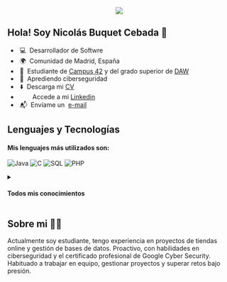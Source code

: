<p align="center"><img src="https://i.imgur.com/A6bWGFl.gif"/></p>

## Hola! Soy Nicolás Buquet Cebada 👋
  - &nbsp;💻 &nbsp;Desarrollador de Softwre
  - &nbsp;🌍 &nbsp;Comunidad de Madrid, España
  - &nbsp;🔭 &nbsp;Estudiante de [Campus 42](https://www.fundaciontelefonica.com/empleabilidad/campus-42/) y del grado superior de [DAW](https://www.comunidad.madrid/sites/default/files/doc/educacion/fp/FP-Ensenanza-IFCS03-LOE-Ficha.pdf)
  - &nbsp;🌱 &nbsp;Aprediendo ciberseguridad
  - &nbsp;⬇️ &nbsp;Descarga mi [CV](CV.pdf)
  - &nbsp;&nbsp;<img height="13" width="13" src="https://upload.wikimedia.org/wikipedia/commons/c/ca/LinkedIn_logo_initials.png" />&nbsp;&nbsp;&nbsp;Accede a mi [Linkedin](https://www.linkedin.com/in/nicobuquetcebada/)
  - &nbsp;📬 &nbsp;Envíame un &nbsp;[e-mail](mailto:nicobuquetcebada@gmail.com)

## Lenguajes y Tecnologías
<h4>Mis lenguajes más utilizados son: </h4>

![Java](http://img.shields.io/badge/-Java-007396?style=flat-square&logo=openjdk&logoColor=ffffff)
![C](http://img.shields.io/badge/-C-A8B9CC?style=flat-square&logo=c&logoColor=ffffff)
![SQL](http://img.shields.io/badge/-SQL-CC2927?style=flat-square&logo=databricks&logoColor=ffffff)
![PHP](http://img.shields.io/badge/-PHP-777BB4?style=flat-square&logo=php&logoColor=ffffff)

<details><summary>

<h4>Todos mis conocimientos</h4>
</summary>

### Lenguajes de Programación
![Java](http://img.shields.io/badge/-Java-007396?style=flat-square&logo=openjdk&logoColor=ffffff)
![C](http://img.shields.io/badge/-C-A8B9CC?style=flat-square&logo=c&logoColor=ffffff)
![Bash](http://img.shields.io/badge/-Bash-4EAA25?style=flat-square&logo=gnu-bash&logoColor=ffffff)
![Python](http://img.shields.io/badge/-Python-3776AB?style=flat-square&logo=python&logoColor=ffff4a)

### Frontend
![HTML](http://img.shields.io/badge/-HTML-E34F26?style=flat-square&logo=html5&logoColor=ffffff)
![CSS](http://img.shields.io/badge/-CSS-1572B6?style=flat-square&logo=css3&logoColor=ffffff)
![JavaScript](http://img.shields.io/badge/-JavaScript-F7DF1E?style=flat-square&logo=javascript&logoColor=000000)
![Bootstrap](http://img.shields.io/badge/-Bootstrap-7952B3?style=flat-square&logo=bootstrap&logoColor=ffffff)
![Sass](http://img.shields.io/badge/-Sass-CC6699?style=flat-square&logo=sass&logoColor=ffffff)

### Backend
![Spring Boot](http://img.shields.io/badge/-Spring%20Boot-6DB33F?style=flat-square&logo=springboot&logoColor=ffffff)
![Spring MVC](http://img.shields.io/badge/-Spring%20MVC-6DB33F?style=flat-square&logo=spring&logoColor=ffffff)
![JPA](http://img.shields.io/badge/-JPA-59666C?style=flat-square&logo=hibernate&logoColor=ffffff)
![Java Servlets](http://img.shields.io/badge/-Java%20Servlets-007396?style=flat-square&logo=oracle&logoColor=ffffff)
![PHP](http://img.shields.io/badge/-PHP-777BB4?style=flat-square&logo=php&logoColor=ffffff)
![MySQL](http://img.shields.io/badge/-MySQL-4479A1?style=flat-square&logo=mysql&logoColor=ffffff)

### Herramientas
![Git](http://img.shields.io/badge/-Git-F05032?style=flat-square&logo=git&logoColor=ffffff)
![GitHub](http://img.shields.io/badge/-GitHub-181717?style=flat-square&logo=github&logoColor=ffffff)
![Linux](http://img.shields.io/badge/-Linux-FCC624?style=flat-square&logo=linux&logoColor=000000)
</details>

## Sobre mi 👨‍💻
Actualmente soy estudiante, tengo experiencia en proyectos de tiendas online y gestión de bases de datos. Proactivo, con habilidades en ciberseguridad y el certificado profesional
de Google Cyber Security. Habituado a trabajar en equipo, gestionar
proyectos y superar retos bajo presión.
<!--
**NicoBuquetCebada/NicoBuquetCebada** is a ✨ _special_ ✨ repository because its `README.md` (this file) appears on your GitHub profile.

Here are some ideas to get you started:

- 🔭 Soy estudiante de Desarrollo de Aplicaciones Web
- 🌱 I’m currently learning ...
- 👯 I’m looking to collaborate on ...
- 🤔 I’m looking for help with ...
- 💬 Ask me about ...
- 📫 How to reach me: ...
- 😄 Pronouns: ...
- ⚡ Fun fact: ...
-->
